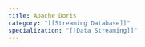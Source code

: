 ```yaml
---
title: Apache Doris
category: "[[Streaming Database]]"
specialization: "[[Data Streaming]]"
---
```

